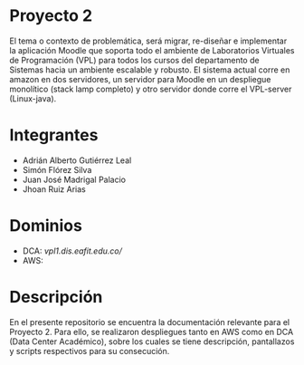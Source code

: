 # Proyecto 2

El tema o contexto de problemática, será migrar, re-diseñar e implementar la aplicación
Moodle que soporta todo el ambiente de Laboratorios Virtuales de Programación (VPL) para
todos los cursos del departamento de Sistemas hacia un ambiente escalable y robusto. El
sistema actual corre en amazon en dos servidores, un servidor para Moodle en un
despliegue monolítico (stack lamp completo) y otro servidor donde corre el VPL-server
(Linux-java).

# Integrantes
- Adrián Alberto Gutiérrez Leal
- Simón Flórez Silva
- Juan José Madrigal Palacio
- Jhoan Ruiz Arias

# Dominios

- DCA: *vpl1.dis.eafit.edu.co/*
- AWS: 

# Descripción

En el presente repositorio se encuentra la documentación relevante para el Proyecto 2. Para ello, se realizaron despliegues tanto en AWS como en DCA (Data Center Académico), sobre los cuales se tiene descripción, pantallazos y scripts respectivos para su consecución.